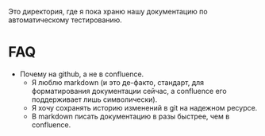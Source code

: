 Это директория, где я пока храню нашу документацию по автоматическому тестированию.


# FAQ

* Почему на github, а не в confluence.
  * Я люблю markdown (и это де-факто, стандарт, для форматирования документации сейчас, а confluence его поддерживает лишь символически).
  * Я хочу сохранять историю изменений в git на надежном ресурсе.
  * В markdown писать документацию в разы быстрее, чем в confluence.
  
  
